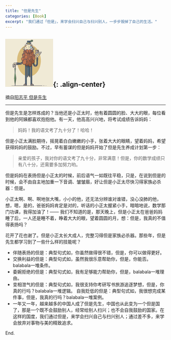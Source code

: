 ```yaml
---
title: "但是先生"
categories: [Book]
excerpt: "我们通过「但是」，来学会扫兴自己与扫兴别人，一步步毁掉了自己的生活。"
---
```



<img src="/images/mrbut.gif" width="150" height="150" alt="hacker"/>{: .align-center} 
---

摘自[阳志平 但是先生](http://mp.weixin.qq.com/s?__biz=MzA4ODM4ODQ3MQ==&mid=402056076&idx=1&sn=9c42053033e20471bfb163fcf8bfd998&scene=21#wechat_redirect)

----------

但是先生是怎样炼成的？当他还是小正太时，他有着圆圆的脸、大大的眼，每位看到他的阿姨都喜欢抱抱他。有一天，他高高兴兴地，将考试成绩告诉妈妈：

> 妈妈！我的语文考了九十分了！哈哈！

但是小正太满脸期待，摇晃着白白嫩嫩的小手，张着大大的眼睛，望着妈妈，希望获得妈妈的鼓励。不过，早有蓄谋的但是妈妈开始了但是先生养成计划第一步：

> 亲爱的孩子，我对你的语文考了九十分，非常满意！但是，你的数学成绩只有八十分，还需要多加努力哟。

但是妈妈在表扬但是小正太的时候，前后语气一如既往平稳，只是，在说到但是的时候，会不由自主地加重一下音调、皱皱眉，好让但是小正太尽快习得家族必杀器：但是。

小正太啊、啊、啊地张大嘴，小小的他，还无法分辨谁对谁错，没心没肺的他，想，嗯，是的，爸爸妈妈肯定是对的，听话的小正太握紧小手，暗暗地说，数学那门功课，我得加油了！—— 我们不知道的是，那天晚上，但是小正太在爸爸妈妈睡了后，一人还是睡不着，睁着大大的眼，望着圆圆的月，想：但是，我真的不值得表扬吗？

花开了花也谢了。但是小正太长大成人，完整习得但是家族必杀器。那些年，但是先生都学习到了一些什么样的技能呢？

- 伴随表扬的但是：典型句式如，你虽然做得很不错，但是，你可以做得更好。
- 交换利益的但是：典型句式如，虽然我很乐意帮助你，但是，你能否。balabala一堆条件。
- 委婉拒绝的但是：典型句式如，我有足够能力帮助你，但是，balabala一堆理由。
- 变相泄气的但是：典型句式如，我很支持你考研写书旅游追逐梦想，但是，你真的行吗？balabala一堆逻辑。
自我贬低的但是：典型句式如，我很想完成某件事，但是，我真的行吗？balabala一堆案例。
- 一年又一年，越来越多的中国人成了但是先生，中国也从此变为一个但是国了，那是一个既不会鼓励别人，经常给别人扫兴；也不会自我鼓励的国家。在这样的国度，我们通过但是，来学会扫兴自己与扫兴别人；通过差不多，来学会放弃对事物与美的精致追求。

End.